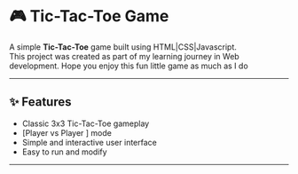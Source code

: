 # 🎮 Tic-Tac-Toe Game

A simple **Tic-Tac-Toe** game built using HTML|CSS|Javascript.  
This project was created as part of my learning journey in Web development.
Hope you enjoy this fun little game as much as I do

---

## ✨ Features
- Classic 3x3 Tic-Tac-Toe gameplay
- [Player vs Player ] mode
- Simple and interactive user interface
- Easy to run and modify

---

